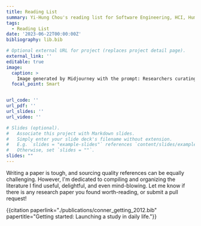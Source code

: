 ```yaml
---
title: Reading List 
summary: Yi-Hung Chou's reading list for Software Engineering, HCI, Human-AI Interaction
tags:
  - Reading List
date: '2023-06-22T00:00:00Z'
bibliography: lib.bib  

# Optional external URL for project (replaces project detail page).
external_link: ''
editable: true
image:
  caption: >
    Image generated by Midjourney with the prompt: Researchers curating a reading list for software engineering research, realistic
  focal_point: Smart


url_code: ''
url_pdf: ''
url_slides: ''
url_video: ''

# Slides (optional).
#   Associate this project with Markdown slides.
#   Simply enter your slide deck's filename without extension.
#   E.g. `slides = "example-slides"` references `content/slides/example-slides.md`.
#   Otherwise, set `slides = ""`.
slides: ""
---
```

Writing a paper is tough, and sourcing quality references can be equally challenging. However, I'm dedicated to compiling and organizing the literature I find useful, delightful, and even mind-blowing. Let me know if there is any research paper you found worth-reading, or submit a pull request!

{{citation paperlink="./publications/conner_getting_2012.bib" papertitle="Getting started: Launching a study in daily life."}}